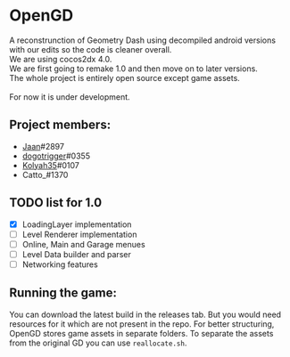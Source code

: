 # OpenGD
A reconstrunction of Geometry Dash using decompiled android versions with our edits so the code is cleaner overall.<br>
We are using cocos2dx 4.0.<br>
We are first going to remake 1.0 and then move on to later versions.<br>
The whole project is entirely open source except game assets.<br>
<br>
For now it is under development.

## Project members:
* [Jaan](https://github.com/JaanDev)#2897
* [dogotrigger](https://github.com/SergeyMC9730)#0355
* [Kolyah35](https://github.com/Kolyah35)#0107
* Catto_#1370

## TODO list for 1.0
- [x] LoadingLayer implementation
- [ ] Level Renderer implementation
- [ ] Online, Main and Garage menues
- [ ] Level Data builder and parser
- [ ] Networking features

## Running the game:
You can download the latest build in the releases tab. But you would need resources for it which are not present in the repo. For better structuring, OpenGD stores game assets in separate folders. To separate the assets from the original GD you can use `reallocate.sh`.
